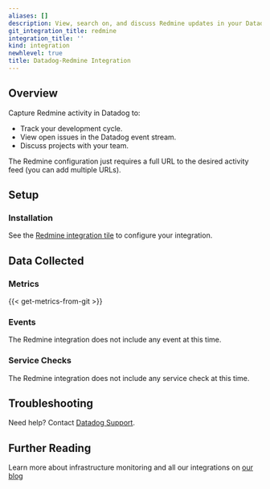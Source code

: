 ```yaml
---
aliases: []
description: View, search on, and discuss Redmine updates in your Datadog event stream.
git_integration_title: redmine
integration_title: ''
kind: integration
newhlevel: true
title: Datadog-Redmine Integration
---
```


## Overview

Capture Redmine activity in Datadog to:

  * Track your development cycle.
  * View open issues in the Datadog event stream.
  * Discuss projects with your team.

The Redmine configuration just requires a full URL to the desired activity feed (you can add multiple URLs).

## Setup
### Installation

See the [Redmine integration tile](https://app.datadoghq.com/account/settings#integrations/redmine) to configure your integration.

## Data Collected
### Metrics
{{< get-metrics-from-git >}}

### Events
The Redmine integration does not include any event at this time.

### Service Checks
The Redmine integration does not include any service check at this time.

## Troubleshooting
Need help? Contact [Datadog Support](http://docs.datadoghq.com/help/).

## Further Reading
Learn more about infrastructure monitoring and all our integrations on [our blog](https://www.datadoghq.com/blog/)